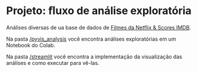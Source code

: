 # Projeto: ﬂuxo de análise exploratória

Análises diversas de ua base de dados de [Filmes da Netflix & Scores IMDB](https://www.kaggle.com/datasets/luiscorter/netflix-original-films-imdb-scores).

Na pasta [/pyvis_analysis](https://github.com/nataly-enne/network_analysis/blob/1253e22f359a25cea353bf44c4d67e2e587b8fa2/u3_project/pyvis_analysis) você encontra análises exploratórias em um Notebook do Colab.

Na pasta [/streamlit](https://github.com/nataly-enne/network_analysis/blob/main/u3_project/streamlit) você encontra a implementação da visualização das análises e como executar para vê-las.